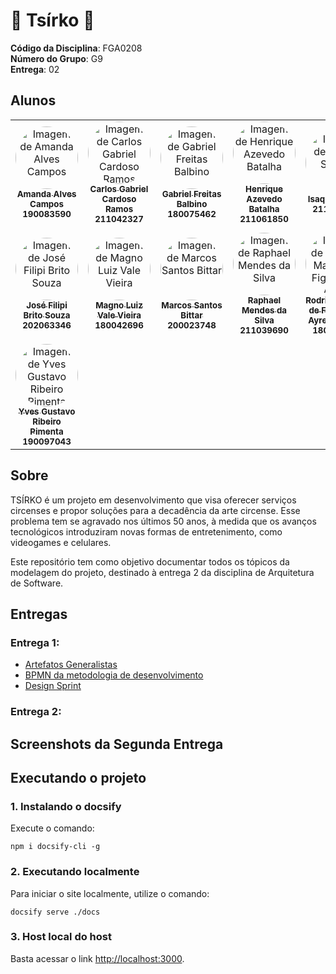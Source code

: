 
# 🎪 Tsírko 🎪

**Código da Disciplina**: FGA0208<br>
**Número do Grupo**: G9<br>
**Entrega**: 02<br>

## Alunos
<center>
    <table style="width: 100%;">
        <tr>
            <td align="center">
                <a href="https://github.com/acamposs">
                    <img style="border-radius: 50%;" src="https://avatars.githubusercontent.com/u/129637817?v=4" width="100px;" alt="Imagem de Amanda Alves Campos"/>
                    <br />
                    <sub><b>Amanda Alves Campos</b></sub>
                    <br />
                </a>
                    <sub><b>190083590</b></sub>
                        <br />
            </td>
            <td align="center">
                <a href="https://github.com/TheCarlosRamos">
                    <img style="border-radius: 50%;" src="https://avatars.githubusercontent.com/u/116928666?v=4" width="100px;" alt="Imagem de Carlos Gabriel Cardoso Ramos"/>
                    <br />
                    <sub><b>Carlos Gabriel Cardoso Ramos</b></sub>
                    <br />
                </a>
                    <sub><b>211042327</b></sub>
                    <br />
            </td>
            <td align="center">
                <a href="https://github.com/gabrielfreitass1">
                    <img style="border-radius: 50%;" src="https://avatars.githubusercontent.com/u/56280085?v=4" width="100px;" alt="Imagem de Gabriel Freitas Balbino"/>
                    <br />
                    <sub><b>Gabriel Freitas Balbino</b></sub>
                    <br />
                </a>
                    <sub><b>180075462</b></sub>
                    <br />
            </td>
            <td align="center">
                <a href="https://github.com/HeBatalha">
                    <img style="border-radius: 50%;" src="https://avatars.githubusercontent.com/u/101186218?v=4" width="100px;" alt="Imagem de Henrique Azevedo Batalha"/>
                    <br />
                    <sub><b>Henrique Azevedo Batalha</b></sub>
                    <br />
                </a>
                    <sub><b>211061850</b></sub>
                    <br />
            </td>
            <td align="center">
                <a href="https://github.com/IsaqueSH">
                    <img style="border-radius: 50%;" src="https://avatars.githubusercontent.com/u/101431986?v=4" width="100px;" alt="Imagem de Isaque Santos"/>
                    <br />
                    <sub><b>Isaque Santos</b></sub>
                    <br />
                </a>
                    <sub><b>211061903</b></sub>
                    <br />
            </td>
            <td align="center">
                <a href="https://github.com/joaopedrodasilvarodrigues">
                    <img style="border-radius: 50%;" src="https://avatars.githubusercontent.com/u/100419740?v=4" width="100px;" alt="Imagem de João Pedro da Silva Rodrigues"/>
                    <br />
                    <sub><b>João Pedro da Silva Rodrigues</b></sub>
                    <br />
                </a>
                    <sub><b>211031074</b></sub>
                    <br />
            </td>
        </tr>
        <tr>
            <td align="center">
                <a href="https://github.com/JoseFilipi">
                    <img style="border-radius: 50%;" src="https://avatars.githubusercontent.com/u/88348501?v=4" width="100px;" alt="Imagem de José Filipi Brito Souza"/>
                    <br />
                    <sub><b>José Filipi Brito Souza</b></sub>
                    <br />
                </a>
                    <sub><b>202063346</b></sub>
                    <br />
            </td>
            <td align="center">
                <a href="https://github.com/magnluiz">
                    <img style="border-radius: 50%;" src="https://avatars.githubusercontent.com/u/55704216?v=4" width="100px;" alt="Imagem de Magno Luiz Vale Vieira"/>
                    <br />
                    <sub><b>Magno Luiz Vale Vieira</b></sub>
                    <br />
                </a>
                    <sub><b>180042696</b></sub>
                    <br />
            </td>
            <td align="center">
                <a href="https://github.com/Bittarx">
                    <img style="border-radius: 50%;" src="https://avatars.githubusercontent.com/u/71234052?v=4" width="100px;" alt="Imagem de Marcos Santos Bittar"/>
                    <br />
                    <sub><b>Marcos Santos Bittar</b></sub>
                    <br />
                </a>
                    <sub><b>200023748</b></sub>
                    <br />
            </td>
            <td align="center">
                <a href="https://github.com/Raphides">
                    <img style="border-radius: 50%;" src="https://avatars.githubusercontent.com/u/89037051?v=4" width="100px;" alt="Imagem de Raphael Mendes da Silva"/>
                    <br />
                    <sub><b>Raphael Mendes da Silva</b></sub>
                    <br />
                </a>
                    <sub><b>211039690</b></sub>
                    <br />
            </td>
            <td align="center">
                <a href="https://github.com/Rodrigomfab88">
                    <img style="border-radius: 50%;" src="https://avatars.githubusercontent.com/u/87432244?v=4" width="100px;" alt="Imagem de Rodrigo Mattos de Figueiredo Ayres Bezerra"/>
                    <br />
                    <sub><b>Rodrigo Mattos de Figueiredo Ayres Bezerra</b></sub>
                    <br />
                </a>
                    <sub><b>180108875</b></sub>
                    <br />
            </td>
            <td align="center">
                <a href="https://github.com/vini051">
                    <img style="border-radius: 50%;" src="https://avatars.githubusercontent.com/u/60819460?v=4" width="100px;" alt="Imagem de Vinícius Gabriel Rodrigues da Silva Brito"/>
                    <br />
                    <sub><b>Vinícius Gabriel Rodrigues da Silva Brito</b></sub>
                    <br />
                </a>
                    <sub><b>180028847</b></sub>
                    <br />
            </td>
        </tr>
        <tr>
            <td align="center">
                <a href="https://github.com/Yvestxt">
                    <img style="border-radius: 50%;" src="https://avatars.githubusercontent.com/u/73966483?v=4" width="100px;" alt="Imagem de Yves Gustavo Ribeiro Pimenta"/>
                    <br />
                    <sub><b>Yves Gustavo Ribeiro Pimenta</b></sub>
                    <br />
                </a>
                    <sub><b>190097043</b></sub>
                    <br />
            </td>
        </tr>
    </table>
</center>

## Sobre 
TSÍRKO é um projeto em desenvolvimento que visa oferecer serviços circenses e propor soluções para a decadência da arte circense. Esse problema tem se agravado nos últimos 50 anos, à medida que os avanços tecnológicos introduziram novas formas de entretenimento, como videogames e celulares.

Este repositório tem como objetivo documentar todos os tópicos da modelagem do projeto, destinado à entrega 2 da disciplina de Arquitetura de Software.

## Entregas

### Entrega 1:
* [Artefatos Generalistas](/docs/Base/Artefatos-Generalistas/)
* [BPMN da metodologia de desenvolvimento](/docs/Base/1.3.ModelagemBPMN.md)
* [Design Sprint](/docs/Base/DesignSprint)

### Entrega 2:

## Screenshots da Segunda Entrega

## Executando o projeto 

### 1. Instalando o docsify

Execute o comando:

```shell
npm i docsify-cli -g
```

### 2. Executando localmente

Para iniciar o site localmente, utilize o comando:

```shell
docsify serve ./docs
```

### 3. Host local do host

Basta acessar o link [http://localhost:3000](http://localhost:3000).



